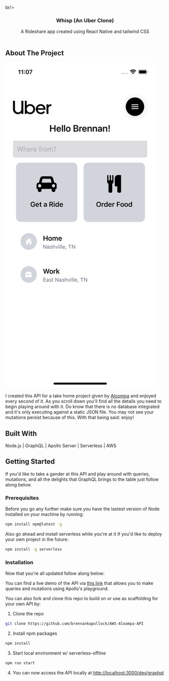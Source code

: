 br/>
<p align="center">
  <h3 align="center">Whisp (An Uber Clone)</h3>

  <p align="center">
    A Rideshare app created using React Native and tailwind CSS
    <br/>
    <br/>
  </p>
</p>



## About The Project

![Screen Shot](assets/screenshots/dashboard.png)


I created this API for a take home project given by [Aloompa](https://aloompa.com/) and enjoyed every second of it. As you scroll down you'll find all the details you need to begin playing around with it. Do know that there is no database integrated and it's only executing against a static JSON file. You may not see your mutations persist because of this. With that being said: enjoy!


## Built With

Node.js | GraphQL | Apollo Server | Serverless | AWS

## Getting Started

If you'd like to take a gander at this API and play around with queries, mutations, and all the delights that GraphQL brings to the table just follow along below.

### Prerequisites

Before you go any further make sure you have the lastest version of Node installed on your machine by running: 

```sh
npm install npm@latest -g
```

Also go ahead and install serverless while you're at it if you'd like to deploy your own project in the future:

```sh
npm install -g serverless
```

### Installation

Now that you're all updated follow along below:

You can find a live demo of the API via [this link](https://56fuqte4bd.execute-api.us-east-1.amazonaws.com/dev/graphql) that allows you to make queries and mutations using Apollo's playground.

You can also fork and clone this repo to build on or use as scaffolding for your own API by:

1. Clone the repo

```sh
git clone https://github.com/brennankapollock/AWS-Aloompa-API
```

2. Install npm packages

```sh
npm install
```

3. Start local environment w/ serverless-offline

```sh
npm run start
```
4. You can now access the API locally at [http://localhost:3000/dev/graphql](http://localhost:3000/dev/graphql) 
